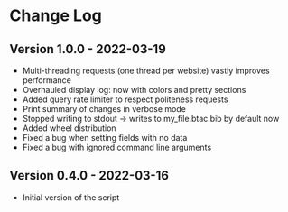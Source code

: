 # Change Log

## Version 1.0.0 - 2022-03-19

- Multi-threading requests (one thread per website) vastly improves performance
- Overhauled display log: now with colors and pretty sections
- Added query rate limiter to respect politeness requests
- Print summary of changes in verbose mode
- Stopped writing to stdout -> writes to my_file.btac.bib by default now
- Added wheel distribution
- Fixed a bug when setting fields with no data
- Fixed a bug with ignored command line arguments

## Version 0.4.0 - 2022-03-16

- Initial version of the script
